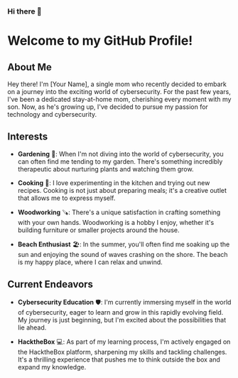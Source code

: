 ### Hi there 👋


# Welcome to my GitHub Profile! 

## About Me

Hey there! I'm [Your Name], a single mom who recently decided to embark on a journey into the exciting world of cybersecurity. For the past few years, I've been a dedicated stay-at-home mom, cherishing every moment with my son. Now, as he's growing up, I've decided to pursue my passion for technology and cybersecurity.

## Interests

- **Gardening** 🌱: When I'm not diving into the world of cybersecurity, you can often find me tending to my garden. There's something incredibly therapeutic about nurturing plants and watching them grow.
  
- **Cooking** 🍳: I love experimenting in the kitchen and trying out new recipes. Cooking is not just about preparing meals; it's a creative outlet that allows me to express myself.
  
- **Woodworking** 🪚: There's a unique satisfaction in crafting something with your own hands. Woodworking is a hobby I enjoy, whether it's building furniture or smaller projects around the house.
  
- **Beach Enthusiast** 🏖️: In the summer, you'll often find me soaking up the sun and enjoying the sound of waves crashing on the shore. The beach is my happy place, where I can relax and unwind.

## Current Endeavors

- **Cybersecurity Education** 🛡️: I'm currently immersing myself in the world of cybersecurity, eager to learn and grow in this rapidly evolving field. My journey is just beginning, but I'm excited about the possibilities that lie ahead.
  
- **HacktheBox** 💻: As part of my learning process, I'm actively engaged on the HacktheBox platform, sharpening my skills and tackling challenges. It's a thrilling experience that pushes me to think outside the box and expand my knowledge.
